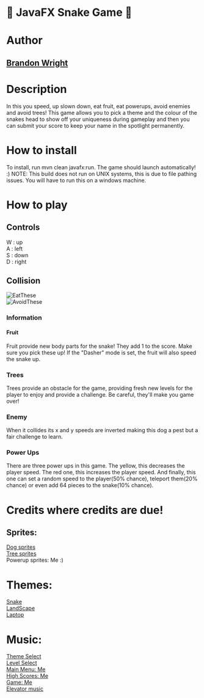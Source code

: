 # 🐍 JavaFX Snake Game 🐍

# Author
## [Brandon Wright](https://projects.cs.nott.ac.uk/psybw7)

# Description
In this you speed, up slown down, eat fruit, eat powerups, avoid enemies and avoid  trees! This game allows you to pick a theme and the colour of the snakes head to show off your uniqueness during gameplay and then you can submit your score to keep your name in the spotlight permanently.

# How to install
To install, run mvn clean javafx:run. The game should launch automatically! :)
NOTE: This build does not run on UNIX systems, this is due to file pathing 
issues. You will have to run this on a windows machine. 

# How to play

## Controls
W : up<br/>
A : left<br/>
S : down<br/>
D : right<br/>

## Collision
![EatThese](../Docs/Images/EatThese.png)<br/>
![AvoidThese](../Docs/Images/AvoidThese.png)
### Information

#### Fruit
Fruit provide new body parts for the snake! They add 1 to the score. Make sure you pick these up! If the "Dasher" mode is set, the fruit will also speed the snake up.

### Trees
Trees provide an obstacle for the game, providing fresh new levels for the player to enjoy and provide a challenge. Be careful, they'll make you game over!

### Enemy
When it collides its x and y speeds are inverted making this dog a pest but a fair challenge to learn. 

### Power Ups
There are three power ups in this game. The yellow, this decreases the player speed. The red one, this increases the player speed. And finally, this one can set a random speed to the player(50% chance), teleport them(20% chance) or even add 64 pieces to the snake(10% chance). 


# Credits where credits are due!

## Sprites:

[Dog sprites](https://www.pngfind.com/mpng/hTTowJJ_cat-and-dog-sprites-dog-sprites-hd-png/)<br/>
[Tree sprites](https://ninjikin.itch.io/trees)<br/>
Powerup sprites: Me :)
# Themes:

[Snake](http://m.gettywallpapers.com/snake-wallpapers/)<br/>
[LandScape](https://www.weforum.org/agenda/2022/08/endangered-species-reintroduced-biodiversity/)<br/>
[Laptop](https://slicerus.com/)

# Music:

[Theme Select](https://freesound.org/people/Bertsz/sounds/545457/)<br/>
[Level Select](https://freesound.org/people/CrystalMeshDavid/sounds/442911/)<br/>
[Main Menu: Me](https://soundcloud.com/user-837790113/its-calming)<br/>
[High Scores: Me]( https://soundcloud.com/user-837790113/first-lo-fi-beat)<br/>
[Game: Me](https://soundcloud.com/user-837790113/backyard-best)<br/>
[Elevator music](https://www.youtube.com/watch?v=VBlFHuCzPgY&ab_channel=AntoineB)<br/>




